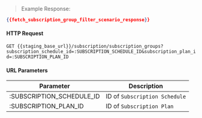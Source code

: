 > Example Response:

```json
{{fetch_subscription_group_filter_scenario_response}}
```

#### HTTP Request

`GET {{staging_base_url}}/subscription/subscription_groups?subscription_schedule_id=:SUBSCRIPTION_SCHEDULE_ID&subscription_plan_id=:SUBSCRIPTION_PLAN_ID`

#### URL Parameters

Parameter | Description
--------- | -------------------------------------------------------------------
:SUBSCRIPTION_SCHEDULE_ID | ID of `Subscription Schedule`
:SUBSCRIPTION_PLAN_ID | ID of `Subscription Plan`
